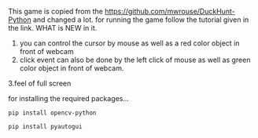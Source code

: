 This game is copied from the https://github.com/mwrouse/DuckHunt-Python and changed a lot.
for running the game follow the tutorial given in the link.
WHAT is NEW in it.
1. you can control the cursor by mouse as well as a red color object in front of webcam
2. click event can also be done by the left click of mouse as well as green color object in front of webcam.

3.feel of full screen

for installing the required packages...

    pip install opencv-python

    pip install pyautogui

